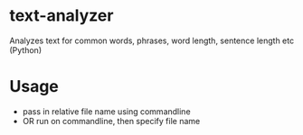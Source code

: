 # text-analyzer
Analyzes text for common words, phrases, word length, sentence length etc (Python)

# Usage
- pass in relative file name using commandline
- OR run on commandline, then specify file name
